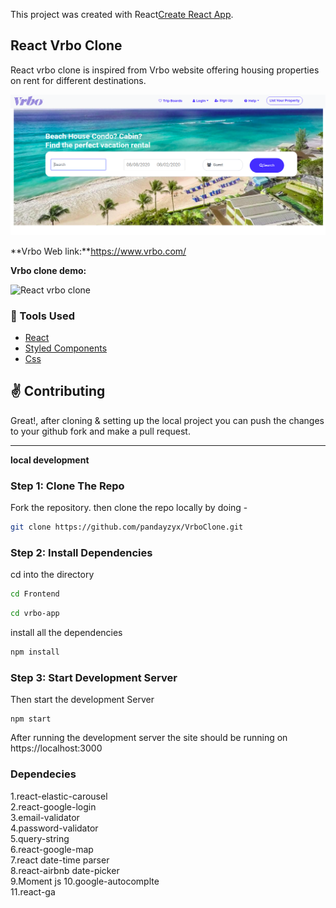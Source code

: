 


This project was created  with  React[Create React App](https://github.com/facebook/create-react-app).


## React Vrbo Clone

React vrbo clone is inspired from Vrbo website offering housing properties on rent for different destinations.

<p><img src = "./Frontend/vbro-app/public/home.png"/></p>

**Vrbo Web link:**https://www.vrbo.com/

**Vrbo clone demo:** 

![React vrbo clone](<>)

### :wrench: Tools Used
- [React](http://reactjs.org/)
- [Styled Components](https://www.npmjs.com/package/react-responsive-carousel)
- [Css](https://getbootstrap.com/)


## :v: Contributing
Great!, 
after cloning & setting up the local project you can push the changes to your github fork and make a pull request.

-----

**local development**

### Step 1: Clone The Repo

Fork the repository. then clone the repo locally by doing -

```bash
git clone https://github.com/pandayzyx/VrboClone.git
```

### Step 2: Install Dependencies

cd into the directory

```bash
cd Frontend
```

```bash
cd vrbo-app
```

install all the dependencies
```bash
npm install
```

### Step 3: Start Development Server

Then start the development Server
```
npm start
```
After running the development server the site should be running on https://localhost:3000



### Dependecies 

1.react-elastic-carousel
<br> 
2.react-google-login 
<br> 
3.email-validator 
<br> 
4.password-validator 
<br> 
5.query-string 
<br> 
6.react-google-map 
<br> 
7.react date-time parser
<br> 
8.react-airbnb date-picker 
<br> 
9.Moment js 
10.google-autocomplte
<br> 
11.react-ga 
